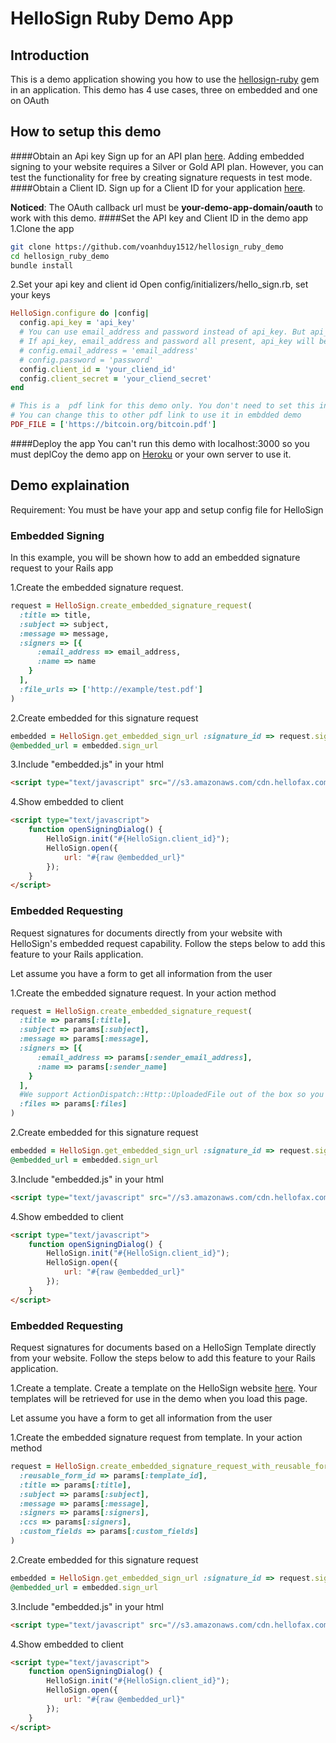 HelloSign Ruby Demo App
=======================

Introduction
------------

This is a demo application showing you how to use the [hellosign-ruby]() gem in an application.
This demo has 4 use cases, three on embedded and one on OAuth

How to setup this demo
----------------

####Obtain an Api key
Sign up for an API plan [here](https://www.hellosign.com/api/pricing). Adding embedded signing to your website requires a Silver or Gold API plan.
However, you can test the functionality for free by creating signature requests in test mode.
####Obtain a Client ID.
Sign up for a Client ID for your application [here](https://www.hellosign.com/oauth/createAppForm).

**Noticed**: The OAuth callback url must be **your-demo-app-domain/oauth** to work with this demo.
####Set the API key and Client ID in the demo app
1.Clone the app

```bash
git clone https://github.com/voanhduy1512/hellosign_ruby_demo
cd hellosign_ruby_demo
bundle install
```

2.Set your api key and client id
Open config/initializers/hello_sign.rb, set your keys

```ruby
HelloSign.configure do |config|
  config.api_key = 'api_key'
  # You can use email_address and password instead of api_key. But api_key is recommended
  # If api_key, email_address and password all present, api_key will be used
  # config.email_address = 'email_address'
  # config.password = 'password'
  config.client_id = 'your_cliend_id'
  config.client_secret = 'your_cliend_secret'
end

# This is a  pdf link for this demo only. You don't need to set this in real application.
# You can change this to other pdf link to use it in embdded demo
PDF_FILE = ['https://bitcoin.org/bitcoin.pdf']

```

####Deploy the app
You can't run this demo with localhost:3000 so you must deplCoy the demo app on [Heroku](https://heroku.com) or your own server to use it.


Demo explaination
-----------------
Requirement: You must be have your app and setup config file for HelloSign

### Embedded Signing
In this example, you will be shown how to add an embedded signature request to your Rails app

1.Create the embedded signature request.
```ruby
request = HelloSign.create_embedded_signature_request(
  :title => title,
  :subject => subject,
  :message => message,
  :signers => [{
      :email_address => email_address,
      :name => name
    }
  ],
  :file_urls => ['http://example/test.pdf']
)
```
2.Create embedded for this signature request
```ruby
embedded = HelloSign.get_embedded_sign_url :signature_id => request.signatures[0]["signature_id"]
@embedded_url = embedded.sign_url
```
3.Include "embedded.js" in your html
```html
<script type="text/javascript" src="//s3.amazonaws.com/cdn.hellofax.com/js/embedded.js"></script>
```
4.Show embedded to client

```html
<script type="text/javascript">
    function openSigningDialog() {
        HelloSign.init("#{HelloSign.client_id}");
        HelloSign.open({
            url: "#{raw @embedded_url}"
        });
    }
</script>
```

### Embedded Requesting
Request signatures for documents directly from your website with HelloSign's embedded request capability.
Follow the steps below to add this feature to your Rails application.

Let assume you have a form to get all information from the user

1.Create the embedded signature request.
In your action method
```ruby
request = HelloSign.create_embedded_signature_request(
  :title => params[:title],
  :subject => params[:subject],
  :message => params[:message],
  :signers => [{
      :email_address => params[:sender_email_address],
      :name => params[:sender_name]
    }
  ],
  #We support ActionDispatch::Http::UploadedFile out of the box so you can pass params files to files option
  :files => params[:files]
)

```
2.Create embedded for this signature request
```ruby
embedded = HelloSign.get_embedded_sign_url :signature_id => request.signatures[0]["signature_id"]
@embedded_url = embedded.sign_url
```
3.Include "embedded.js" in your html
```html
<script type="text/javascript" src="//s3.amazonaws.com/cdn.hellofax.com/js/embedded.js"></script>
```
4.Show embedded to client

```html
<script type="text/javascript">
    function openSigningDialog() {
        HelloSign.init("#{HelloSign.client_id}");
        HelloSign.open({
            url: "#{raw @embedded_url}"
        });
    }
</script>
```

### Embedded Requesting
Request signatures for documents based on a HelloSign Template directly from your website.
Follow the steps below to add this feature to your Rails application.

1.Create a template.
Create a template on the HelloSign website [here](https://www.hellosign.com/home/createReusableDocs). Your templates will be retrieved for use in the demo when you load this page.

Let assume you have a form to get all information from the user

1.Create the embedded signature request from template.
In your action method
```ruby
request = HelloSign.create_embedded_signature_request_with_reusable_form(
  :reusable_form_id => params[:template_id],
  :title => params[:title],
  :subject => params[:subject],
  :message => params[:message],
  :signers => params[:signers],
  :ccs => params[:signers],
  :custom_fields => params[:custom_fields]
)
```
2.Create embedded for this signature request
```ruby
embedded = HelloSign.get_embedded_sign_url :signature_id => request.signatures[0]["signature_id"]
@embedded_url = embedded.sign_url
```
3.Include "embedded.js" in your html
```html
<script type="text/javascript" src="//s3.amazonaws.com/cdn.hellofax.com/js/embedded.js"></script>
```
4.Show embedded to client

```html
<script type="text/javascript">
    function openSigningDialog() {
        HelloSign.init("#{HelloSign.client_id}");
        HelloSign.open({
            url: "#{raw @embedded_url}"
        });
    }
</script>
```
